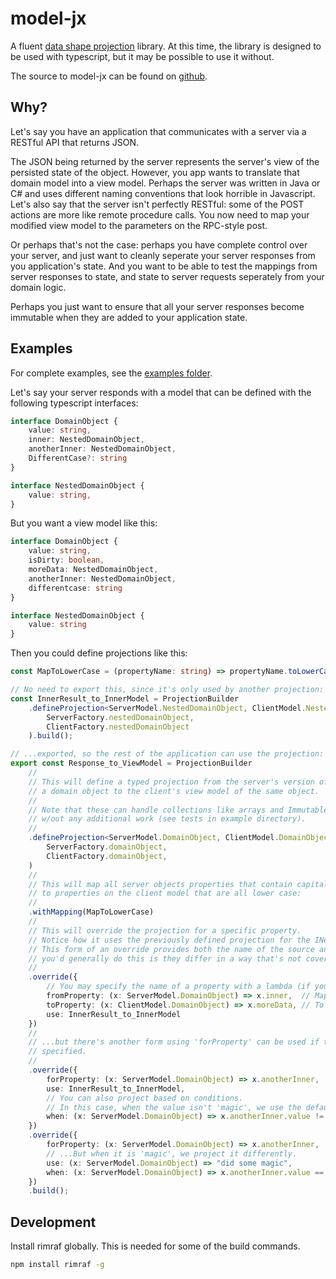 # model-jx #

A fluent [data shape projection](https://blogs.msdn.microsoft.com/ericwhite/2008/04/22/projection-2/) library. At this time, the library is designed to be used with typescript, but it may be possible to use it without.

The source to model-jx can be found on [github](https://github.com/redarrowlabs/modeljx).

## Why? ##

Let's say you have an application that communicates with a server via a RESTful API that returns JSON.

The JSON being returned by the server represents the server's view of the persisted state of the object. However, you app wants to translate that domain model into a view model. Perhaps the server was written in Java or C# and uses different naming conventions that look horrible in Javascript. Let's also say that the server isn't perfectly RESTful: some of the POST actions are more like remote procedure calls. You now need to map your modified view model to the parameters on the RPC-style post.

Or perhaps that's not the case: perhaps you have complete control over your server, and just want to cleanly seperate your server responses from you application's state. And you want to be able to test the mappings from server responses to state, and state to server requests seperately from your domain logic.

Perhaps you just want to ensure that all your server responses become immutable when they are added to your application state.

## Examples ##

For complete examples, see the [examples folder](https://github.com/redarrowlabs/modeljx/tree/master/examples/model).

Let's say your server responds with a model that can be defined with the following typescript interfaces:
```typescript
interface DomainObject {
    value: string,
    inner: NestedDomainObject,
    anotherInner: NestedDomainObject,
    DifferentCase?: string
}

interface NestedDomainObject {
    value: string,
}
```

But you want a view model like this:
```typescript
interface DomainObject {
    value: string,
    isDirty: boolean,
    moreData: NestedDomainObject,
    anotherInner: NestedDomainObject,
    differentcase: string
}

interface NestedDomainObject {
    value: string
}
```

Then you could define projections like this:

```typescript
const MapToLowerCase = (propertyName: string) => propertyName.toLowerCase();

// No need to export this, since it's only used by another projection:
const InnerResult_to_InnerModel = ProjectionBuilder
    .defineProjection<ServerModel.NestedDomainObject, ClientModel.NestedDomainObject>(
        ServerFactory.nestedDomainObject,
        ClientFactory.nestedDomainObject
    ).build();

// ...exported, so the rest of the application can use the projection:
export const Response_to_ViewModel = ProjectionBuilder
    //
    // This will define a typed projection from the server's version of
    // a domain object to the client's view model of the same object.
    //
    // Note that these can handle collections like arrays and Immutable.Lists
    // w/out any additional work (see tests in example directory).
    //
    .defineProjection<ServerModel.DomainObject, ClientModel.DomainObject>(
        ServerFactory.domainObject,
        ClientFactory.domainObject,
    )
    //
    // This will map all server objects properties that contain capital letters
    // to properties on the client model that are all lower case:
    //
    .withMapping(MapToLowerCase)
    //
    // This will override the projection for a specific property.
    // Notice how it uses the previously defined projection for the INestedDomainObject type.
    // This form of an override provides both the name of the source and target properties:
    // you'd generally do this is they differ in a way that's not covered by any 'withMappings'.
    //
    .override({
        // You may specify the name of a property with a lambda (if you like code completion), but a string will also work.
        fromProperty: (x: ServerModel.DomainObject) => x.inner,  // Map the 'inner' property on the server response.
        toProperty: (x: ClientModel.DomainObject) => x.moreData, // To the 'moreData' property on the client view model.
        use: InnerResult_to_InnerModel
    })
    //
    // ...but there's another form using 'forProperty' can be used if the target property's name doesn't need to be
    // specified.
    //
    .override({
        forProperty: (x: ServerModel.DomainObject) => x.anotherInner,
        use: InnerResult_to_InnerModel,
        // You can also project based on conditions.
        // In this case, when the value isn't 'magic', we use the default projection...
        when: (x: ServerModel.DomainObject) => x.anotherInner.value != "magic"
    })
    .override({
        forProperty: (x: ServerModel.DomainObject) => x.anotherInner,
        // ...But when it is 'magic', we project it differently.
        use: (x: ServerModel.DomainObject) => "did some magic",
        when: (x: ServerModel.DomainObject) => x.anotherInner.value == "magic"
    })
    .build();
```

## Development ##

Install rimraf globally. This is needed for some of the build commands.

```bash
npm install rimraf -g
```